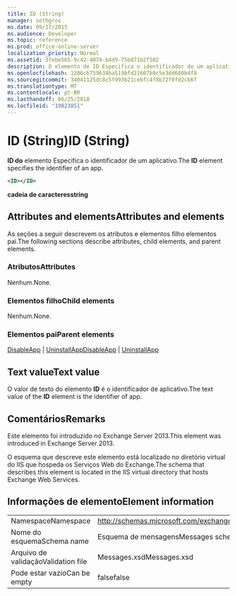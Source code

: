 ```yaml
---
title: ID (String)
manager: sethgros
ms.date: 09/17/2015
ms.audience: Developer
ms.topic: reference
ms.prod: office-online-server
localization_priority: Normal
ms.assetid: 3febe5b5-9c42-4074-b4d9-75b871b2f582
description: O elemento de ID Especifica o identificador de um aplicativo.
ms.openlocfilehash: 1206cb759634ba519bfd21607b9c5e3dd680b4f8
ms.sourcegitcommit: 34041125dc8c5f993b21cebfc4f8b72f0fd2cb6f
ms.translationtype: MT
ms.contentlocale: pt-BR
ms.lasthandoff: 06/25/2018
ms.locfileid: "19823851"
---
```

# <a name="id-string"></a><span data-ttu-id="46f8a-103">ID (String)</span><span class="sxs-lookup"><span data-stu-id="46f8a-103">ID (String)</span></span>

<span data-ttu-id="46f8a-104">**ID do** elemento Especifica o identificador de um aplicativo.</span><span class="sxs-lookup"><span data-stu-id="46f8a-104">The **ID** element specifies the identifier of an app.</span></span> 
  
```XML
<ID></ID>
```

 <span data-ttu-id="46f8a-105">**cadeia de caracteres**</span><span class="sxs-lookup"><span data-stu-id="46f8a-105">**string**</span></span>
## <a name="attributes-and-elements"></a><span data-ttu-id="46f8a-106">Attributes and elements</span><span class="sxs-lookup"><span data-stu-id="46f8a-106">Attributes and elements</span></span>

<span data-ttu-id="46f8a-107">As seções a seguir descrevem os atributos e elementos filho elementos pai.</span><span class="sxs-lookup"><span data-stu-id="46f8a-107">The following sections describe attributes, child elements, and parent elements.</span></span>
  
### <a name="attributes"></a><span data-ttu-id="46f8a-108">Atributos</span><span class="sxs-lookup"><span data-stu-id="46f8a-108">Attributes</span></span>

<span data-ttu-id="46f8a-109">Nenhum.</span><span class="sxs-lookup"><span data-stu-id="46f8a-109">None.</span></span>
  
### <a name="child-elements"></a><span data-ttu-id="46f8a-110">Elementos filho</span><span class="sxs-lookup"><span data-stu-id="46f8a-110">Child elements</span></span>

<span data-ttu-id="46f8a-111">Nenhum.</span><span class="sxs-lookup"><span data-stu-id="46f8a-111">None.</span></span>
  
### <a name="parent-elements"></a><span data-ttu-id="46f8a-112">Elementos pai</span><span class="sxs-lookup"><span data-stu-id="46f8a-112">Parent elements</span></span>

<span data-ttu-id="46f8a-113">[DisableApp](disableapp.md) | [UninstallApp](uninstallapp.md)</span><span class="sxs-lookup"><span data-stu-id="46f8a-113">[DisableApp](disableapp.md) | [UninstallApp](uninstallapp.md)</span></span>
  
## <a name="text-value"></a><span data-ttu-id="46f8a-114">Text value</span><span class="sxs-lookup"><span data-stu-id="46f8a-114">Text value</span></span>

<span data-ttu-id="46f8a-115">O valor de texto do elemento **ID** é o identificador de aplicativo.</span><span class="sxs-lookup"><span data-stu-id="46f8a-115">The text value of the **ID** element is the identifier of app.</span></span> 
  
## <a name="remarks"></a><span data-ttu-id="46f8a-116">Comentários</span><span class="sxs-lookup"><span data-stu-id="46f8a-116">Remarks</span></span>

<span data-ttu-id="46f8a-117">Este elemento foi introduzido no Exchange Server 2013.</span><span class="sxs-lookup"><span data-stu-id="46f8a-117">This element was introduced in Exchange Server 2013.</span></span>
  
<span data-ttu-id="46f8a-118">O esquema que descreve este elemento está localizado no diretório virtual do IIS que hospeda os Serviços Web do Exchange.</span><span class="sxs-lookup"><span data-stu-id="46f8a-118">The schema that describes this element is located in the IIS virtual directory that hosts Exchange Web Services.</span></span>
  
## <a name="element-information"></a><span data-ttu-id="46f8a-119">Informações de elemento</span><span class="sxs-lookup"><span data-stu-id="46f8a-119">Element information</span></span>

|||
|:-----|:-----|
|<span data-ttu-id="46f8a-120">Namespace</span><span class="sxs-lookup"><span data-stu-id="46f8a-120">Namespace</span></span>  <br/> |http://schemas.microsoft.com/exchange/services/2006/messages  <br/> |
|<span data-ttu-id="46f8a-121">Nome do esquema</span><span class="sxs-lookup"><span data-stu-id="46f8a-121">Schema name</span></span>  <br/> |<span data-ttu-id="46f8a-122">Esquema de mensagens</span><span class="sxs-lookup"><span data-stu-id="46f8a-122">Messages schema</span></span>  <br/> |
|<span data-ttu-id="46f8a-123">Arquivo de validação</span><span class="sxs-lookup"><span data-stu-id="46f8a-123">Validation file</span></span>  <br/> |<span data-ttu-id="46f8a-124">Messages.xsd</span><span class="sxs-lookup"><span data-stu-id="46f8a-124">Messages.xsd</span></span>  <br/> |
|<span data-ttu-id="46f8a-125">Pode estar vazio</span><span class="sxs-lookup"><span data-stu-id="46f8a-125">Can be empty</span></span>  <br/> |<span data-ttu-id="46f8a-126">false</span><span class="sxs-lookup"><span data-stu-id="46f8a-126">false</span></span>  <br/> |
   

